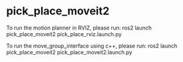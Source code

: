 # pick_place_moveit2

To run the motion planner in RVIZ, please run:
  ros2 launch pick_place_moveit2 pick_place_rviz.launch.py

To run the move_group_interface using c++, please run:
  ros2 launch pick_place_moveit2 pick_place_moveit2.launch.py 
  
